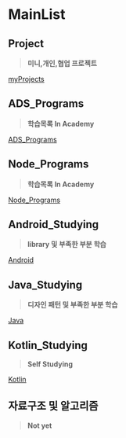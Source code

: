 # MainList

## Project

> __미니,개인,협업 프로젝트__

[myProjects](https://github.com/youjisang/MyProjects.git)

## ADS_Programs

> __학습목록 In Academy__ 

[ADS_Programs](https://github.com/youjisang/ADS_Programs.git)

## Node_Programs

> __학습목록 In Academy__

[Node_Programs](https://github.com/youjisang/Node_Programs.git)

## Android_Studying

> __library 및 부족한 부분 학습__

[Android](https://github.com/youjisang/Android_studying.git)

## Java_Studying

> __디자인 패턴 및 부족한 부분 학습__

[Java](https://github.com/youjisang/Java_studying.git)

## Kotlin_Studying

> __Self Studying__

[Kotlin](https://github.com/youjisang/Kotlin_Studying.git)

## 자료구조 및 알고리즘

> __Not yet__

